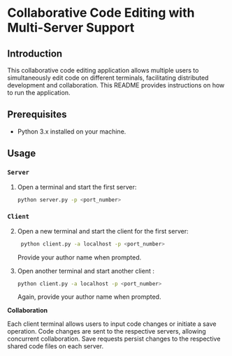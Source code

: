 # Collaborative Code Editing with Multi-Server Support

## Introduction

This collaborative code editing application allows multiple users to simultaneously edit code on different terminals,
facilitating distributed development and collaboration. This README provides instructions on how to run the
application.

## Prerequisites

- Python 3.x installed on your machine.

## Usage
### `Server`

1. Open a terminal and start the first server:
   ```bash
   python server.py -p <port_number>
   ```
### `Client`

2. Open a new terminal and start the client for the first server:
   ```bash
    python client.py -a localhost -p <port_number>
   ```
   Provide your author name when prompted.

3. Open another terminal and start another client :
    ```bash
    python client.py -a localhost -p <port_number>
    ```
    Again, provide your author name when prompted.

**Collaboration**

  Each client terminal allows users to input code changes or initiate a save operation.
    Code changes are sent to the respective servers, allowing concurrent collaboration.
    Save requests persist changes to the respective shared code files on each server.
